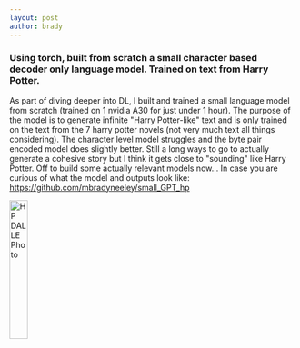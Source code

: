 ```yaml
---
layout: post
author: brady
---
```


### Using torch, built from scratch a small character based decoder only language model. Trained on text from Harry Potter.

As part of diving deeper into DL, I built and trained a small language model from scratch (trained on 1 nvidia A30 for just under 1 hour). The purpose of the model is to generate infinite "Harry Potter-like" text and is only trained on the text from the 7 harry potter novels (not very much text all things considering). The character level model struggles and the byte pair encoded model does slightly better. Still a long ways to go to actually generate a cohesive story but I think it gets close to "sounding" like Harry Potter. Off to build some actually relevant models now...
In case you are curious of what the model and outputs look like: <https://github.com/mbradyneeley/small_GPT_hp>

<img src="{{site.baseurl}}/assets/images/HP/DALLE_img.png" alt="HP DALLE Photo" style="width: 25%;">

